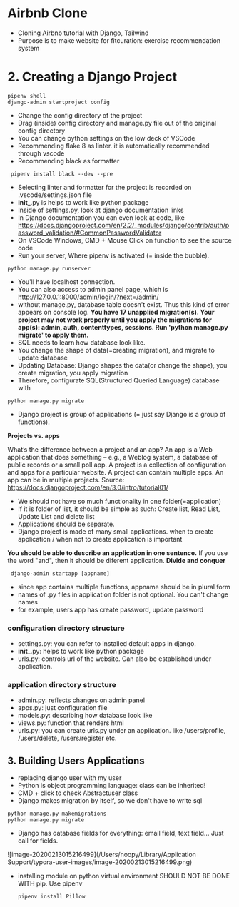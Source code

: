 # Airbnb Clone

- Cloning Airbnb tutorial with Django, Tailwind
- Purpose is to make website for fitcuration: exercise recommendation system

# 2. Creating a Django Project
```shell
pipenv shell
django-admin startproject config
```
- Change the config directory of the project
- Drag (inside) config directory and manage.py file out of the original config directory
- You can change python settings on the low deck of VSCode
- Recommending flake 8 as linter. it is automatically recommended through vscode 
- Recommending black as formatter

```shell
 pipenv install black --dev --pre
```

- Selecting linter and formatter for the project is recorded on .vscode/settings.json file
- __init___.py is helps to work like python package
- Inside of settings.py, look at django documentation links
- In Django documentation you can even look at code, like https://docs.djangoproject.com/en/2.2/_modules/django/contrib/auth/password_validation/#CommonPasswordValidator
- On VSCode Windows, CMD + Mouse Click on function to see the source code 
- Run your server, Where pipenv is activated (= inside the bubble).

```shell
python manage.py runserver
```

- You'll have localhost connection.
- You can also access to admin panel page, which is  http://127.0.0.1:8000/admin/login/?next=/admin/
- without manage.py, database table doesn't exist. Thus this kind of error appears on console log. 
**You have 17 unapplied migration(s). Your project may not work properly until you apply the migrations for app(s): admin, auth, contenttypes, sessions. Run 'python manage.py migrate' to apply them.**
- SQL needs to learn how database look like. 
- You change the shape of data(=creating migration), and migrate to update database
- Updating Database: Django shapes the data(or change the shape), you create migration, you apply migration
- Therefore, configurate SQL(Structured Queried Language) database with 

```shell
python manage.py migrate
```

- Django project is group of applications (= just say Django is a group of functions).

**Projects vs. apps**

What’s the difference between a project and an app? An app is a Web application that does something – e.g., a Weblog system, a database of public records or a small poll app. A project is a collection of configuration and apps for a particular website. A project can contain multiple apps. An app can be in multiple projects.
Source: https://docs.djangoproject.com/en/3.0/intro/tutorial01/

- We should not have so much functionality in one folder(=application)
- If it is folder of list, it should be simple as such: Create list, Read List, Update List and delete list 
- Applications should be separate. 
- Django project is made of many small applications. when to create application / when not to create application is important

**You should be able to describe an application in one sentence.** If you use the word "and", then it should be diferent application. **Divide and conquer**

```shell
 django-admin startapp [appname]
```
- since app contains multiple functions, appname should be in plural form
- names of .py files in application folder is not optional. You can't change names
- for example, users app has create password, update password

### configuration directory structure
- settings.py: you can refer to installed default apps in django.
- __init___.py:  helps to work like python package
- urls.py: controls url of the website. Can also be established under application. 

### application directory structure

- admin.py: reflects changes on admin panel
- apps.py: just configuration file
- models.py: describing how database look like
- views.py: function that renders html
- urls.py: you can create urls.py under an application.
like /users/profile, /users/delete, /users/register etc.

## 3. Building Users Applications

- replacing django user with my user
- Python is object programming language: class can be inherited!
- CMD + click to check Abstractuser class
- Django makes migration by itself, so we don't have to write sql

```shell
python manage.py makemigrations
python manage.py migrate
```

- Django has database fields for everything: email field, text field... Just call for fields. 

![image-20200213015216499](/Users/noopy/Library/Application Support/typora-user-images/image-20200213015216499.png)

- installing module on python virtual environment SHOULD NOT BE DONE WITH pip. 
  Use pipenv

  ``` shell
  pipenv install Pillow
  ```

  

